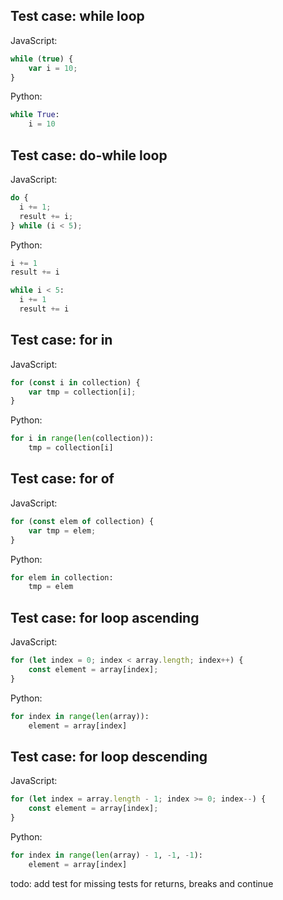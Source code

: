## Test case: while loop
JavaScript:
```js
while (true) {
    var i = 10;
}
```

Python:
```py
while True:
    i = 10
```

## Test case: do-while loop
JavaScript:
```js
do {
  i += 1;
  result += i;
} while (i < 5);
```

Python:
```py
i += 1
result += i

while i < 5:
  i += 1
  result += i

```

## Test case: for in
JavaScript:
```js
for (const i in collection) {
    var tmp = collection[i];
}
```

Python:
```py
for i in range(len(collection)):
    tmp = collection[i]
```

## Test case: for of
JavaScript:
```js
for (const elem of collection) {
    var tmp = elem;
}
```

Python:
```py
for elem in collection:
    tmp = elem
```

## Test case: for loop ascending
JavaScript:
```js
for (let index = 0; index < array.length; index++) {
    const element = array[index];
}
```

Python:
```py
for index in range(len(array)):
    element = array[index]
```

## Test case: for loop descending
JavaScript:
```js
for (let index = array.length - 1; index >= 0; index--) {
    const element = array[index];
}
```

Python:
```py
for index in range(len(array) - 1, -1, -1):
    element = array[index]
```


todo: add test for missing tests for returns, breaks and continue